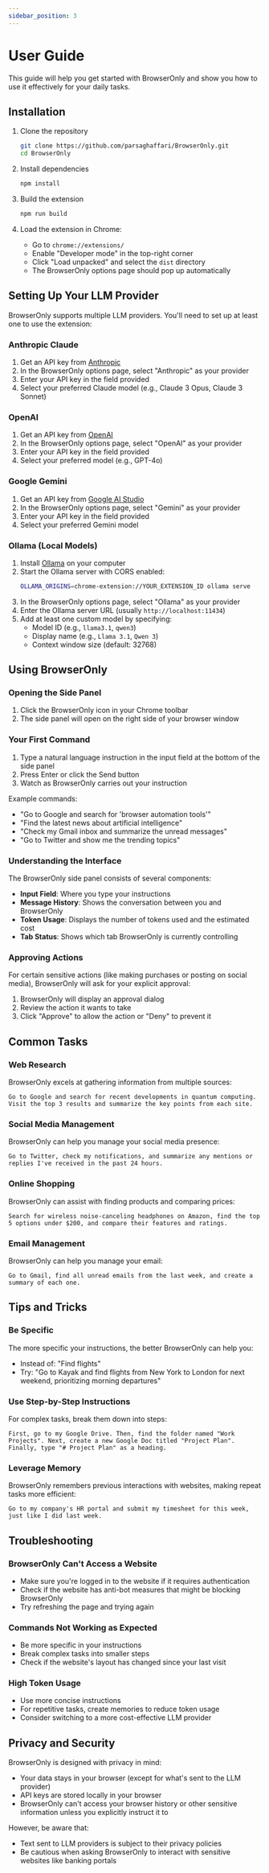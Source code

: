 ```yaml
---
sidebar_position: 3
---
```


# User Guide

This guide will help you get started with BrowserOnly and show you how to use it effectively for your daily tasks.

## Installation

1. Clone the repository
   ```bash
   git clone https://github.com/parsaghaffari/BrowserOnly.git
   cd BrowserOnly
   ```

2. Install dependencies
   ```bash
   npm install
   ```

3. Build the extension
   ```bash
   npm run build
   ```

4. Load the extension in Chrome:
   - Go to `chrome://extensions/`
   - Enable "Developer mode" in the top-right corner
   - Click "Load unpacked" and select the `dist` directory
   - The BrowserOnly options page should pop up automatically

## Setting Up Your LLM Provider

BrowserOnly supports multiple LLM providers. You'll need to set up at least one to use the extension:

### Anthropic Claude

1. Get an API key from [Anthropic](https://console.anthropic.com/)
2. In the BrowserOnly options page, select "Anthropic" as your provider
3. Enter your API key in the field provided
4. Select your preferred Claude model (e.g., Claude 3 Opus, Claude 3 Sonnet)

### OpenAI

1. Get an API key from [OpenAI](https://platform.openai.com/account/api-keys)
2. In the BrowserOnly options page, select "OpenAI" as your provider
3. Enter your API key in the field provided
4. Select your preferred model (e.g., GPT-4o)

### Google Gemini

1. Get an API key from [Google AI Studio](https://makersuite.google.com/app/apikey)
2. In the BrowserOnly options page, select "Gemini" as your provider
3. Enter your API key in the field provided
4. Select your preferred Gemini model

### Ollama (Local Models)

1. Install [Ollama](https://ollama.ai/) on your computer
2. Start the Ollama server with CORS enabled:
   ```bash
   OLLAMA_ORIGINS=chrome-extension://YOUR_EXTENSION_ID ollama serve
   ```
3. In the BrowserOnly options page, select "Ollama" as your provider
4. Enter the Ollama server URL (usually `http://localhost:11434`)
5. Add at least one custom model by specifying:
   - Model ID (e.g., `llama3.1`, `qwen3`)
   - Display name (e.g., `Llama 3.1`, `Qwen 3`)
   - Context window size (default: 32768)

## Using BrowserOnly

### Opening the Side Panel

1. Click the BrowserOnly icon in your Chrome toolbar
2. The side panel will open on the right side of your browser window

### Your First Command

1. Type a natural language instruction in the input field at the bottom of the side panel
2. Press Enter or click the Send button
3. Watch as BrowserOnly carries out your instruction

Example commands:
- "Go to Google and search for 'browser automation tools'"
- "Find the latest news about artificial intelligence"
- "Check my Gmail inbox and summarize the unread messages"
- "Go to Twitter and show me the trending topics"

### Understanding the Interface

The BrowserOnly side panel consists of several components:

- **Input Field**: Where you type your instructions
- **Message History**: Shows the conversation between you and BrowserOnly
- **Token Usage**: Displays the number of tokens used and the estimated cost
- **Tab Status**: Shows which tab BrowserOnly is currently controlling

### Approving Actions

For certain sensitive actions (like making purchases or posting on social media), BrowserOnly will ask for your explicit approval:

1. BrowserOnly will display an approval dialog
2. Review the action it wants to take
3. Click "Approve" to allow the action or "Deny" to prevent it

## Common Tasks

### Web Research

BrowserOnly excels at gathering information from multiple sources:

```
Go to Google and search for recent developments in quantum computing. Visit the top 3 results and summarize the key points from each site.
```

### Social Media Management

BrowserOnly can help you manage your social media presence:

```
Go to Twitter, check my notifications, and summarize any mentions or replies I've received in the past 24 hours.
```

### Online Shopping

BrowserOnly can assist with finding products and comparing prices:

```
Search for wireless noise-canceling headphones on Amazon, find the top 5 options under $200, and compare their features and ratings.
```

### Email Management

BrowserOnly can help you manage your email:

```
Go to Gmail, find all unread emails from the last week, and create a summary of each one.
```

## Tips and Tricks

### Be Specific

The more specific your instructions, the better BrowserOnly can help you:

- Instead of: "Find flights"
- Try: "Go to Kayak and find flights from New York to London for next weekend, prioritizing morning departures"

### Use Step-by-Step Instructions

For complex tasks, break them down into steps:

```
First, go to my Google Drive. Then, find the folder named "Work Projects". Next, create a new Google Doc titled "Project Plan". Finally, type "# Project Plan" as a heading.
```

### Leverage Memory

BrowserOnly remembers previous interactions with websites, making repeat tasks more efficient:

```
Go to my company's HR portal and submit my timesheet for this week, just like I did last week.
```

## Troubleshooting

### BrowserOnly Can't Access a Website

- Make sure you're logged in to the website if it requires authentication
- Check if the website has anti-bot measures that might be blocking BrowserOnly
- Try refreshing the page and trying again

### Commands Not Working as Expected

- Be more specific in your instructions
- Break complex tasks into smaller steps
- Check if the website's layout has changed since your last visit

### High Token Usage

- Use more concise instructions
- For repetitive tasks, create memories to reduce token usage
- Consider switching to a more cost-effective LLM provider

## Privacy and Security

BrowserOnly is designed with privacy in mind:

- Your data stays in your browser (except for what's sent to the LLM provider)
- API keys are stored locally in your browser
- BrowserOnly can't access your browser history or other sensitive information unless you explicitly instruct it to

However, be aware that:

- Text sent to LLM providers is subject to their privacy policies
- Be cautious when asking BrowserOnly to interact with sensitive websites like banking portals
